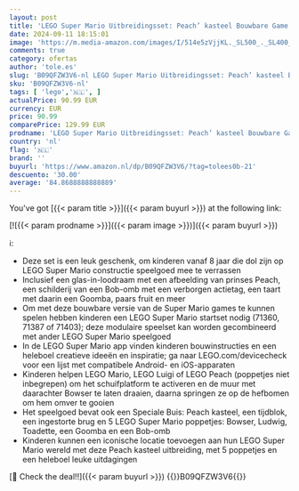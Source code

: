 ```yaml
---
layout: post
title: 'LEGO Super Mario Uitbreidingsset: Peach’ kasteel Bouwbare Game Speelgoed met Bowser  Ludwig  Toadette  Goomba en Bob-omb Personages Poppetjes  Cadeau voor Gamers  Jongens  Meisjes en Fans 71408'
date: 2024-09-11 18:15:01
image: 'https://m.media-amazon.com/images/I/514e5zVjjKL._SL500_._SL400_.jpg'
comments: true
category: ofertas
author: 'tole.es'
slug: 'B09QFZW3V6-nl LEGO Super Mario Uitbreidingsset: Peach’ kasteel Bouwbare...'
sku: 'B09QFZW3V6-nl'
tags: [ 'lego','🇳🇱', ]
actualPrice: 90.99 EUR
currency: EUR
price: 90.99
comparePrice: 129.99 EUR
prodname: 'LEGO Super Mario Uitbreidingsset: Peach’ kasteel Bouwbare Game Speelgoed met Bowser  Ludwig  Toadette  Goomba en Bob-omb Personages Poppetjes  Cadeau voor Gamers  Jongens  Meisjes en Fans 71408'
country: 'nl'
flag: '🇳🇱'
brand: ''
buyurl: 'https://www.amazon.nl/dp/B09QFZW3V6/?tag=tolees0b-21'
descuento: '30.00'
average: '84.8688888888889'
---
```


You've got [{{< param title >}}]({{< param buyurl >}}) at the following link:

[![{{< param prodname >}}]({{< param image >}})]({{< param buyurl >}})

ℹ️:

- Deze set is een leuk geschenk, om kinderen vanaf 8 jaar die dol zijn op LEGO Super Mario constructie speelgoed mee te verrassen
- Inclusief een glas-in-loodraam met een afbeelding van prinses Peach, een schilderij van een Bob-omb met een verborgen actietag, een taart met daarin een Goomba, paars fruit en meer
- Om met deze bouwbare versie van de Super Mario games te kunnen spelen hebben kinderen een LEGO Super Mario startset nodig (71360, 71387 of 71403); deze modulaire speelset kan worden gecombineerd met ander LEGO Super Mario speelgoed
- In de LEGO Super Mario app vinden kinderen bouwinstructies en een heleboel creatieve ideeën en inspiratie; ga naar LEGO.com/devicecheck voor een lijst met compatibele Android- en iOS-apparaten
- Kinderen helpen LEGO Mario, LEGO Luigi of LEGO Peach (poppetjes niet inbegrepen) om het schuifplatform te activeren en de muur met daarachter Bowser te laten draaien, daarna springen ze op de hefbomen om hem omver te gooien
- Het speelgoed bevat ook een Speciale Buis: Peach kasteel, een tijdblok, een ingestorte brug en 5 LEGO Super Mario poppetjes: Bowser, Ludwig, Toadette, een Goomba en een Bob-omb
- Kinderen kunnen een iconische locatie toevoegen aan hun LEGO Super Mario wereld met deze Peach kasteel uitbreiding, met 5 poppetjes en een heleboel leuke uitdagingen

[🛒 Check the deal!!]({{< param buyurl >}})
{{<world>}}B09QFZW3V6{{</world>}}
